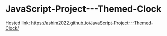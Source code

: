 # JavaScript-Project---Themed-Clock
Hosted link: https://ashim2022.github.io/JavaScript-Project---Themed-Clock/
